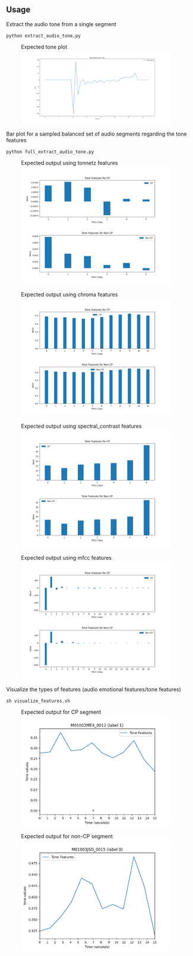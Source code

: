 ## Usage 

Extract the audio tone from a single segment
```
python extract_audio_tone.py
```
<figure>
  <figcaption>Expected tone plot</figcaption>
  <img src="output/tone_plot.png" width="400">
</figure>

Bar plot for a sampled balanced set of audio segments regarding the tone features
```
python full_extract_audio_tone.py
```

<figure>
  <figcaption>Expected output using tonnetz features</figcaption>
  <img src="output/tonnetz.png" width="400">
</figure>

<figure>
  <figcaption>Expected output using chroma features</figcaption>
  <img src="output/chromaa.png" width="400">
</figure>

<figure>
<figcaption>Expected output using spectral_contrast features</figcaption>
  <img src="output/spectral_contrast.png" width="400">
</figure>

<figure>
    <figcaption>Expected output using mfcc features</figcaption>
  <img src="output/mfcc.png" width="400">
</figure>

Visualize the types of features (audio emotional features/tone features)
```
sh visualize_features.sh
```
<figure>
    <figcaption>Expected output for CP segment</figcaption>
  <img src="output/M01003ME4_0012.png" width="400">
</figure>

<figure>
    <figcaption>Expected output for non-CP segment</figcaption>
  <img src="output/M01003JSD_0015.png" width="400">
</figure>
